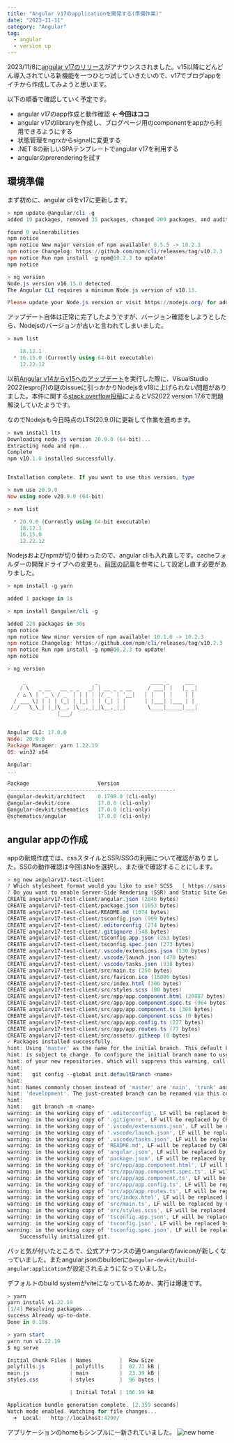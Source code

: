 ```yaml
---
title: "Angular v17のapplicationを開発する(準備作業)"
date: "2023-11-11"
category: "Angular"
tag:
  - angular
  - version up
---
```


2023/11/8に[angular v17のリリース](https://blog.angular.io/introducing-angular-v17-4d7033312e4b)がアナウンスされました。v15以降にどんどん導入されている新機能を一つひとつ試していきたいので、v17でブログappをイチから作成してみようと思います。

以下の順番で確認していく予定です。

- angular v17のapp作成と動作確認 **<- 今回はココ**
- angular v17のlibraryを作成し、ブログページ用のcomponentをappから利用できるようにする
- 状態管理をngrxからsignalに変更する
- .NET 8の新しいSPAテンプレートでangular v17を利用する
- angularのprerenderingを試す

## 環境準備

まず初めに、angular cliをv17に更新します。

``` powershell
> npm update @angular/cli -g
added 19 packages, removed 35 packages, changed 209 packages, and audited 230 packages in 23s

found 0 vulnerabilities
npm notice
npm notice New major version of npm available! 8.5.5 -> 10.2.3
npm notice Changelog: https://github.com/npm/cli/releases/tag/v10.2.3
npm notice Run npm install -g npm@10.2.3 to update!
npm notice

> ng version
Node.js version v16.15.0 detected.
The Angular CLI requires a minimum Node.js version of v18.13.

Please update your Node.js version or visit https://nodejs.org/ for additional instructions.
```

アップデート自体は正常に完了したようですが、バージョン確認をしようとしたら、Nodejsのバージョンが古いと言われてしまいました。

``` powershell
> nvm list

    18.12.1
  * 16.15.0 (Currently using 64-bit executable)
    12.22.12
```

以前[Angular v14からv15へのアップデート](doc/angular/angular-update-from-14-to-15#node-version)<!--rehype:class=internal-link-->を実行した際に、VisualStudio 2022(esproj?)の謎のissueに引っかかりNodejsをv18に上げられない問題がありました。本件に関する[stack overflow投稿](https://stackoverflow.com/questions/73005681/visual-studio-blocks-on-deploying-a-standalone-angular-project)によるとVS2022 version 17.6で問題解決していたようです。

なのでNodejsも今日時点のLTS(20.9.0)に更新して作業を進めます。

``` powershell
> nvm install lts
Downloading node.js version 20.9.0 (64-bit)...
Extracting node and npm...
Complete
npm v10.1.0 installed successfully.


Installation complete. If you want to use this version, type

> nvm use 20.9.0
Now using node v20.9.0 (64-bit)

> nvm list

  * 20.9.0 (Currently using 64-bit executable)
    18.12.1
    16.15.0
    12.22.12
```

Nodejsおよびnpmが切り替わったので、angular cliも入れ直しです。cacheフォルダーの開発ドライブへの変更も、[前回の記事](doc/env/win11_dev_drive)<!--rehype:class=internal-link-->を参考にして設定し直す必要がありました。

``` powershell
> npm install -g yarn

added 1 package in 1s

> npm install @angular/cli -g

added 228 packages in 38s
npm notice
npm notice New minor version of npm available! 10.1.0 -> 10.2.3
npm notice Changelog: https://github.com/npm/cli/releases/tag/v10.2.3
npm notice Run npm install -g npm@10.2.3 to update!
npm notice

> ng version

     _                      _                 ____ _     ___
    / \   _ __   __ _ _   _| | __ _ _ __     / ___| |   |_ _|
   / △ \ | '_ \ / _` | | | | |/ _` | '__|   | |   | |    | |
  / ___ \| | | | (_| | |_| | | (_| | |      | |___| |___ | |
 /_/   \_\_| |_|\__, |\__,_|_|\__,_|_|       \____|_____|___|
                |___/


Angular CLI: 17.0.0
Node: 20.9.0
Package Manager: yarn 1.22.19
OS: win32 x64

Angular:
...

Package                      Version
------------------------------------------------------
@angular-devkit/architect    0.1700.0 (cli-only)
@angular-devkit/core         17.0.0 (cli-only)
@angular-devkit/schematics   17.0.0 (cli-only)
@schematics/angular          17.0.0 (cli-only)
```

## angular appの作成

appの新規作成では、cssスタイルとSSR/SSGの利用について確認がありました。SSGの動作確認は今回はNoを選択し、また後で確認することにします。

``` powershell
> ng new angularv17-test-client
? Which stylesheet format would you like to use? SCSS   [ https://sass-lang.com/documentation/syntax#scss ]
? Do you want to enable Server-Side Rendering (SSR) and Static Site Generation (SSG/Prerendering)? No
CREATE angularv17-test-client/angular.json (2846 bytes)
CREATE angularv17-test-client/package.json (1053 bytes)
CREATE angularv17-test-client/README.md (1074 bytes)
CREATE angularv17-test-client/tsconfig.json (909 bytes)
CREATE angularv17-test-client/.editorconfig (274 bytes)
CREATE angularv17-test-client/.gitignore (548 bytes)
CREATE angularv17-test-client/tsconfig.app.json (263 bytes)
CREATE angularv17-test-client/tsconfig.spec.json (273 bytes)
CREATE angularv17-test-client/.vscode/extensions.json (130 bytes)
CREATE angularv17-test-client/.vscode/launch.json (470 bytes)
CREATE angularv17-test-client/.vscode/tasks.json (938 bytes)
CREATE angularv17-test-client/src/main.ts (250 bytes)
CREATE angularv17-test-client/src/favicon.ico (15086 bytes)
CREATE angularv17-test-client/src/index.html (306 bytes)
CREATE angularv17-test-client/src/styles.scss (80 bytes)
CREATE angularv17-test-client/src/app/app.component.html (20887 bytes)
CREATE angularv17-test-client/src/app/app.component.spec.ts (964 bytes)
CREATE angularv17-test-client/src/app/app.component.ts (384 bytes)
CREATE angularv17-test-client/src/app/app.component.scss (0 bytes)
CREATE angularv17-test-client/src/app/app.config.ts (227 bytes)
CREATE angularv17-test-client/src/app/app.routes.ts (77 bytes)
CREATE angularv17-test-client/src/assets/.gitkeep (0 bytes)
✔ Packages installed successfully.
hint: Using 'master' as the name for the initial branch. This default branch name
hint: is subject to change. To configure the initial branch name to use in all
hint: of your new repositories, which will suppress this warning, call:
hint:
hint:   git config --global init.defaultBranch <name>
hint:
hint: Names commonly chosen instead of 'master' are 'main', 'trunk' and
hint: 'development'. The just-created branch can be renamed via this command:
hint:
hint:   git branch -m <name>
warning: in the working copy of '.editorconfig', LF will be replaced by CRLF the next time Git touches it
warning: in the working copy of '.gitignore', LF will be replaced by CRLF the next time Git touches it
warning: in the working copy of '.vscode/extensions.json', LF will be replaced by CRLF the next time Git touches it
warning: in the working copy of '.vscode/launch.json', LF will be replaced by CRLF the next time Git touches it
warning: in the working copy of '.vscode/tasks.json', LF will be replaced by CRLF the next time Git touches it
warning: in the working copy of 'README.md', LF will be replaced by CRLF the next time Git touches it
warning: in the working copy of 'angular.json', LF will be replaced by CRLF the next time Git touches it
warning: in the working copy of 'package.json', LF will be replaced by CRLF the next time Git touches it
warning: in the working copy of 'src/app/app.component.html', LF will be replaced by CRLF the next time Git touches it
warning: in the working copy of 'src/app/app.component.spec.ts', LF will be replaced by CRLF the next time Git touches it
warning: in the working copy of 'src/app/app.component.ts', LF will be replaced by CRLF the next time Git touches it
warning: in the working copy of 'src/app/app.config.ts', LF will be replaced by CRLF the next time Git touches it
warning: in the working copy of 'src/app/app.routes.ts', LF will be replaced by CRLF the next time Git touches it
warning: in the working copy of 'src/index.html', LF will be replaced by CRLF the next time Git touches it
warning: in the working copy of 'src/main.ts', LF will be replaced by CRLF the next time Git touches it
warning: in the working copy of 'src/styles.scss', LF will be replaced by CRLF the next time Git touches it
warning: in the working copy of 'tsconfig.app.json', LF will be replaced by CRLF the next time Git touches it
warning: in the working copy of 'tsconfig.json', LF will be replaced by CRLF the next time Git touches it
warning: in the working copy of 'tsconfig.spec.json', LF will be replaced by CRLF the next time Git touches it
    Successfully initialized git.
```

パッと気が付いたところで、公式アナウンスの通りangularのfaviconが新しくなっていました。またangular.jsonのbuilderに`@angular-devkit/build-angular:application`が設定されるようになっていました。

デフォルトのbuild systemがviteになっているためか、実行は爆速です。

``` powershell
> yarn
yarn install v1.22.19
[1/4] Resolving packages...
success Already up-to-date.
Done in 0.18s.

> yarn start
yarn run v1.22.19
$ ng serve

Initial Chunk Files | Names         |  Raw Size
polyfills.js        | polyfills     |  82.71 kB |
main.js             | main          |  23.39 kB |
styles.css          | styles        |  96 bytes |

                    | Initial Total | 106.19 kB

Application bundle generation complete. [2.359 seconds]
Watch mode enabled. Watching for file changes...
  ➜  Local:   http://localhost:4200/
```

アプリケーションのhomeもシンプルに一新されていました。
<img src="assets/images/angular_create_v17_project/angular_create_v17_project_1.png" alt="new home" title="new home">
